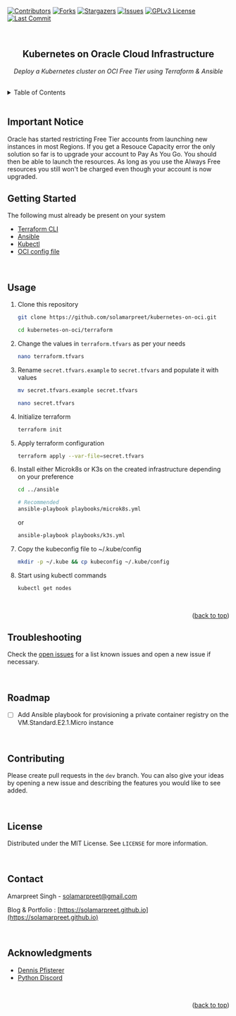 <div id="top"></div>

<!-- PROJECT SHIELDS -->
<!--
*** I'm using markdown "reference style" links for readability.
*** Reference links are enclosed in brackets [ ] instead of parentheses ( ).
*** See the bottom of this document for the declaration of the reference variables
*** for contributors-url, forks-url, etc. This is an optional, concise syntax you may use.
*** https://www.markdownguide.org/basic-syntax/#reference-style-links
-->
[![Contributors][contributors-shield]][contributors-url]
[![Forks][forks-shield]][forks-url]
[![Stargazers][stars-shield]][stars-url]
[![Issues][issues-shield]][issues-url]
[![GPLv3 License][license-shield]][license-url]
[![Last Commit][last-commit-shield]][last-commit-url]



<!-- PROJECT LOGO -->
<br />
<div align="center">

<h2 align="center">Kubernetes on Oracle Cloud Infrastructure</h2>

  <p align="center">
    <i>Deploy a Kubernetes cluster on OCI Free Tier using Terraform & Ansible</i>
    <br />
  </p>
</div>
<br />

<!-- TABLE OF CONTENTS -->
<details>
  <summary>Table of Contents</summary>
  <ol>
    <li><a href="#getting started">Getting Started</a></li>
    <li><a href="#usage">Usage</a></li>
    <li><a href="#troubleshooting">Troubleshooting</a></li>
    <li><a href="#roadmap">Roadmap</a></li>
    <li><a href="#contributing">Contributing</a></li>
    <li><a href="#license">License</a></li>
    <li><a href="#contact">Contact</a></li>
    <li><a href="#acknowledgments">Acknowledgments</a></li>
  </ol>
</details>
<br />


## Important Notice

Oracle has started restricting Free Tier accounts from launching new instances in most Regions. If you get a Resouce Capacity error the only solution so far is to upgrade your account to Pay As You Go. You should then be able to launch the resources. As long as you use the Always Free resources you still won't be charged even though your account is now upgraded.
<br />



<!-- GETTING STARTED -->
## Getting Started


The following must already be present on your system
* [Terraform CLI](https://learn.hashicorp.com/tutorials/terraform/install-cli)
* [Ansible](https://docs.ansible.com/ansible/latest/installation_guide/installation_distros.html)
* [Kubectl](https://kubernetes.io/docs/tasks/tools/)
* [OCI config file](https://docs.oracle.com/en-us/iaas/Content/API/Concepts/sdkconfig.htm)
<br />



## Usage

1. Clone this repository
   ```sh
   git clone https://github.com/solamarpreet/kubernetes-on-oci.git
   ```
   ```sh
   cd kubernetes-on-oci/terraform
   ```

2. Change the values in `terraform.tfvars` as per your needs
   ```sh
   nano terraform.tfvars
   ```

3. Rename `secret.tfvars.example` to `secret.tfvars` and populate it with values
   ```sh
   mv secret.tfvars.example secret.tfvars
   ```
   ```sh
   nano secret.tfvars
   ```

4. Initialize terraform
   ```sh
   terraform init
   ```

5. Apply terraform configuration
   ```sh
   terraform apply --var-file=secret.tfvars
   ```

6. Install either Microk8s or K3s on the created infrastructure depending on your preference
   ```sh
   cd ../ansible
   ```
   ```sh
   # Recommended
   ansible-playbook playbooks/microk8s.yml
   ```
   or
   ```sh
   ansible-playbook playbooks/k3s.yml
   ```

7. Copy the kubeconfig file to ~/.kube/config
   ```sh
   mkdir -p ~/.kube && cp kubeconfig ~/.kube/config
   ```

8. Start using kubectl commands
   ```sh
   kubectl get nodes
   ```

<br />
<p align="right">(<a href="#top">back to top</a>)</p>


<!-- TROUBLESHOOTING -->
## Troubleshooting

Check the [open issues](https://github.com/solamarpreet/kubernetes-on-oci/issues) for a list known issues and open a new issue if necessary.

<br />

<!-- ROADMAP -->
## Roadmap

- [ ] Add Ansible playbook for provisioning a private container registry on the VM.Standard.E2.1.Micro instance


<br />

<!-- CONTRIBUTING -->
## Contributing

Please create pull requests in the `dev` branch. You can also give your ideas by opening a new issue and describing the features you would like to see added.

<br />

<!-- LICENSE -->
## License

Distributed under the MIT License. See `LICENSE` for more information.

<br />

<!-- CONTACT -->
## Contact

Amarpreet Singh - solamarpreet@gmail.com

Blog & Portfolio : [https://solamarpreet.github.io](https://solamarpreet.github.io)

<br />

<!-- ACKNOWLEDGMENTS -->
## Acknowledgments

* [Dennis Pfisterer](https://github.com/pfisterer/edsc-microk8s-playbook)
* [Python Discord](https://www.pythondiscord.com)

<br />
<p align="right">(<a href="#top">back to top</a>)</p>



<!-- MARKDOWN LINKS & IMAGES -->
<!-- https://www.markdownguide.org/basic-syntax/#reference-style-links -->
[contributors-shield]: https://img.shields.io/github/contributors/solamarpreet/kubernetes-on-oci.svg?style=for-the-badge
[contributors-url]: https://github.com/solamarpreet/kubernetes-on-oci/graphs/contributors
[forks-shield]: https://img.shields.io/github/forks/solamarpreet/kubernetes-on-oci.svg?style=for-the-badge
[forks-url]: https://github.com/solamarpreet/kubernetes-on-oci/network/members
[stars-shield]: https://img.shields.io/github/stars/solamarpreet/kubernetes-on-oci.svg?style=for-the-badge
[stars-url]: https://github.com/solamarpreet/kubernetes-on-oci/stargazers
[issues-shield]: https://img.shields.io/github/issues/solamarpreet/kubernetes-on-oci.svg?style=for-the-badge
[issues-url]: https://github.com/solamarpreet/kubernetes-on-oci/issues
[license-shield]: https://img.shields.io/github/license/solamarpreet/kubernetes-on-oci.svg?style=for-the-badge
[license-url]: https://github.com/solamarpreet/kubernetes-on-oci/blob/main/LICENSE
[last-commit-shield]: https://img.shields.io/github/last-commit/solamarpreet/kubernetes-on-oci?style=for-the-badge
[last-commit-url]: https://github.com/solamarpreet/kubernetes-on-oci/pulse

